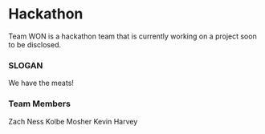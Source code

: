 # Hackathon
Team WON is a hackathon team that is currently working on a project soon to be disclosed.

### SLOGAN
We have the meats!

### Team Members
Zach Ness
Kolbe Mosher
Kevin Harvey

